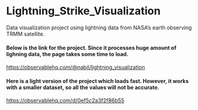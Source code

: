 # Lightning_Strike_Visualization
Data visualization project using lightning data from NASA’s earth observing TRMM satellite.

#### Below is the link for the project. Since it processes huge amount of lighning data, the page takes some time to load. 
https://observablehq.com/@nabil/lightning_visualization

#### Here is a light version of the project which loads fast. However, it works with a smaller dataset, so all the values will not be accurate.

https://observablehq.com/d/0ef5c2a3f2f86b55
